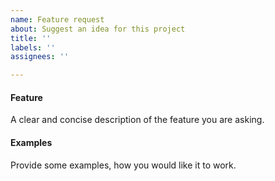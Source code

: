 ```yaml
---
name: Feature request
about: Suggest an idea for this project
title: ''
labels: ''
assignees: ''

---
```


#### Feature
A clear and concise description of the feature you are asking.

#### Examples
Provide some examples, how you would like it to work.
